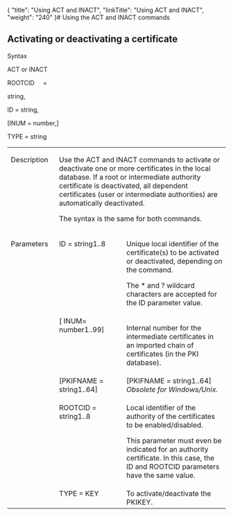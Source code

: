 {
    "title": "Using ACT and INACT",
    "linkTitle": "Using ACT and INACT",
    "weight": "240"
}# <span id="Using_the_ACT_and_INACT_commands"></span>Using the ACT and INACT commands

## Activating or deactivating a certificate

Syntax

ACT or INACT

ROOTCID     =    
string,

ID = string,

\[INUM = number,\]

TYPE = string

<table cellspacing="0">
   <col/>
   <col/>
   <col/>
      <tr valign="top">
         <td width="22.124%">
            <p>Description</p>
         </td>
         <td colspan="2" rowspan="1" width="77.876%">
            <p>Use the ACT and INACT commands  to activate or deactivate 
 one or more certificates in the local database. If a root 
 or intermediate authority certificate is deactivated, all dependent certificates 
 (user or intermediate authorities) are automatically deactivated.</p>
            <p>The syntax is the same for both commands.</p>
         </td>
      </tr>
      <tr valign="top">
         <td colspan="1" rowspan="4" width="22.124%">
            <p>Parameters</p>
         </td>
         <td width="30.803%">
            <p>ID = string1..8</p>
         </td>
         <td width="47.073%">
            <p>Unique local identifier of the certificate(s) to be activated 
 or deactivated, depending on the command.</p>
            <p>The * and ? wildcard characters are accepted for the ID 
 parameter value.</p>
         </td>
      </tr>
      <tr valign="top">
         <td width="30.803%">[ INUM= number1..99]         </td>
         <td width="47.073%">
            <p>Internal number for the intermediate certificates in an imported chain of certificates (in the PKI database). </p>
         </td>
      </tr>
      <tr valign="top">
         <td width="30.803%">[PKIFNAME = string1..64]         </td>
         <td width="47.073%">[PKIFNAME = string1..64] <i>Obsolete for Windows/Unix.</i>         </td>
      </tr>
      <tr valign="top">
         <td colspan="1" rowspan="1" width="30.803%">
            <p>ROOTCID = string1..8</p>
         </td>
         <td colspan="1" rowspan="1" width="47.073%">
            <p>Local identifier of the authority of the certificates to 
 be enabled/disabled.</p>
            <p>This parameter must even be indicated for an authority certificate. 
 In this case, the ID and ROOTCID parameters have the same value.</p>
         </td>
      </tr>
      <tr valign="top">
         <td>          </td>
         <td width="30.803%">TYPE = KEY         </td>
         <td width="47.073%">To activate/deactivate the PKIKEY.         </td>
      </tr>
</table>
